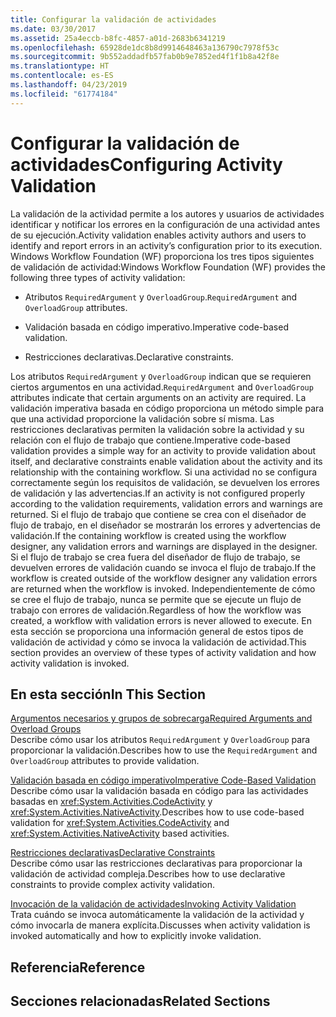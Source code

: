 ```yaml
---
title: Configurar la validación de actividades
ms.date: 03/30/2017
ms.assetid: 25a4eccb-b8fc-4857-a01d-2683b6341219
ms.openlocfilehash: 65928de1dc8b8d9914648463a136790c7978f53c
ms.sourcegitcommit: 9b552addadfb57fab0b9e7852ed4f1f1b8a42f8e
ms.translationtype: HT
ms.contentlocale: es-ES
ms.lasthandoff: 04/23/2019
ms.locfileid: "61774184"
---
```

# <a name="configuring-activity-validation"></a><span data-ttu-id="43539-102">Configurar la validación de actividades</span><span class="sxs-lookup"><span data-stu-id="43539-102">Configuring Activity Validation</span></span>
<span data-ttu-id="43539-103">La validación de la actividad permite a los autores y usuarios de actividades identificar y notificar los errores en la configuración de una actividad antes de su ejecución.</span><span class="sxs-lookup"><span data-stu-id="43539-103">Activity validation enables activity authors and users to identify and report errors in an activity’s configuration prior to its execution.</span></span> <span data-ttu-id="43539-104">Windows Workflow Foundation (WF) proporciona los tres tipos siguientes de validación de actividad:</span><span class="sxs-lookup"><span data-stu-id="43539-104">Windows Workflow Foundation (WF) provides the following three types of activity validation:</span></span>  
  
- <span data-ttu-id="43539-105">Atributos `RequiredArgument` y `OverloadGroup`.</span><span class="sxs-lookup"><span data-stu-id="43539-105">`RequiredArgument` and `OverloadGroup` attributes.</span></span>  
  
- <span data-ttu-id="43539-106">Validación basada en código imperativo.</span><span class="sxs-lookup"><span data-stu-id="43539-106">Imperative code-based validation.</span></span>  
  
- <span data-ttu-id="43539-107">Restricciones declarativas.</span><span class="sxs-lookup"><span data-stu-id="43539-107">Declarative constraints.</span></span>  
  
 <span data-ttu-id="43539-108">Los atributos `RequiredArgument` y `OverloadGroup` indican que se requieren ciertos argumentos en una actividad.</span><span class="sxs-lookup"><span data-stu-id="43539-108">`RequiredArgument` and `OverloadGroup` attributes indicate that certain arguments on an activity are required.</span></span> <span data-ttu-id="43539-109">La validación imperativa basada en código proporciona un método simple para que una actividad proporcione la validación sobre sí misma. Las restricciones declarativas permiten la validación sobre la actividad y su relación con el flujo de trabajo que contiene.</span><span class="sxs-lookup"><span data-stu-id="43539-109">Imperative code-based validation provides a simple way for an activity to provide validation about itself, and declarative constraints enable validation about the activity and its relationship with the containing workflow.</span></span> <span data-ttu-id="43539-110">Si una actividad no se configura correctamente según los requisitos de validación, se devuelven los errores de validación y las advertencias.</span><span class="sxs-lookup"><span data-stu-id="43539-110">If an activity is not configured properly according to the validation requirements, validation errors and warnings are returned.</span></span> <span data-ttu-id="43539-111">Si el flujo de trabajo que contiene se crea con el diseñador de flujo de trabajo, en el diseñador se mostrarán los errores y advertencias de validación.</span><span class="sxs-lookup"><span data-stu-id="43539-111">If the containing workflow is created using the workflow designer, any validation errors and warnings are displayed in the designer.</span></span> <span data-ttu-id="43539-112">Si el flujo de trabajo se crea fuera del diseñador de flujo de trabajo, se devuelven errores de validación cuando se invoca el flujo de trabajo.</span><span class="sxs-lookup"><span data-stu-id="43539-112">If the workflow is created outside of the workflow designer any validation errors are returned when the workflow is invoked.</span></span> <span data-ttu-id="43539-113">Independientemente de cómo se cree el flujo de trabajo, nunca se permite que se ejecute un flujo de trabajo con errores de validación.</span><span class="sxs-lookup"><span data-stu-id="43539-113">Regardless of how the workflow was created, a workflow with validation errors is never allowed to execute.</span></span> <span data-ttu-id="43539-114">En esta sección se proporciona una información general de estos tipos de validación de actividad y cómo se invoca la validación de actividad.</span><span class="sxs-lookup"><span data-stu-id="43539-114">This section provides an overview of these types of activity validation and how activity validation is invoked.</span></span>  
  
## <a name="in-this-section"></a><span data-ttu-id="43539-115">En esta sección</span><span class="sxs-lookup"><span data-stu-id="43539-115">In This Section</span></span>  
 [<span data-ttu-id="43539-116">Argumentos necesarios y grupos de sobrecarga</span><span class="sxs-lookup"><span data-stu-id="43539-116">Required Arguments and Overload Groups</span></span>](required-arguments-and-overload-groups.md)  
 <span data-ttu-id="43539-117">Describe cómo usar los atributos `RequiredArgument` y `OverloadGroup` para proporcionar la validación.</span><span class="sxs-lookup"><span data-stu-id="43539-117">Describes how to use the `RequiredArgument` and `OverloadGroup` attributes to provide validation.</span></span>  
  
 [<span data-ttu-id="43539-118">Validación basada en código imperativo</span><span class="sxs-lookup"><span data-stu-id="43539-118">Imperative Code-Based Validation</span></span>](imperative-code-based-validation.md)  
 <span data-ttu-id="43539-119">Describe cómo usar la validación basada en código para las actividades basadas en <xref:System.Activities.CodeActivity> y <xref:System.Activities.NativeActivity>.</span><span class="sxs-lookup"><span data-stu-id="43539-119">Describes how to use code-based validation for <xref:System.Activities.CodeActivity> and <xref:System.Activities.NativeActivity> based activities.</span></span>  
  
 [<span data-ttu-id="43539-120">Restricciones declarativas</span><span class="sxs-lookup"><span data-stu-id="43539-120">Declarative Constraints</span></span>](declarative-constraints.md)  
 <span data-ttu-id="43539-121">Describe cómo usar las restricciones declarativas para proporcionar la validación de actividad compleja.</span><span class="sxs-lookup"><span data-stu-id="43539-121">Describes how to use declarative constraints to provide complex activity validation.</span></span>  
  
 [<span data-ttu-id="43539-122">Invocación de la validación de actividades</span><span class="sxs-lookup"><span data-stu-id="43539-122">Invoking Activity Validation</span></span>](invoking-activity-validation.md)  
 <span data-ttu-id="43539-123">Trata cuándo se invoca automáticamente la validación de la actividad y cómo invocarla de manera explícita.</span><span class="sxs-lookup"><span data-stu-id="43539-123">Discusses when activity validation is invoked automatically and how to explicitly invoke validation.</span></span>  
  
## <a name="reference"></a><span data-ttu-id="43539-124">Referencia</span><span class="sxs-lookup"><span data-stu-id="43539-124">Reference</span></span>  
  
## <a name="related-sections"></a><span data-ttu-id="43539-125">Secciones relacionadas</span><span class="sxs-lookup"><span data-stu-id="43539-125">Related Sections</span></span>
